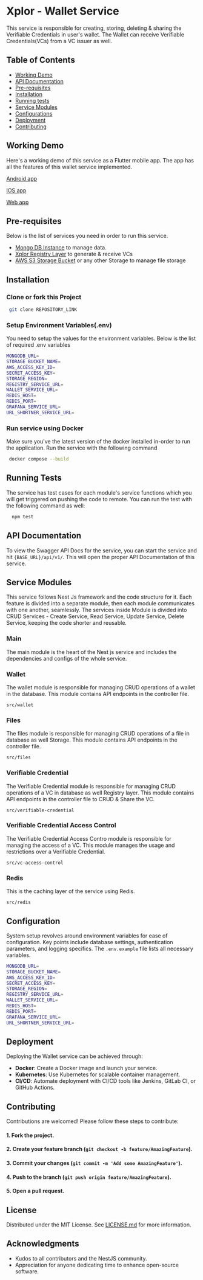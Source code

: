 # Xplor - Wallet Service
This service is responsible for creating, storing, deleting & sharing the Verifiable Credentials in user's wallet. The Wallet can receive Verifiable Credentials(VCs) from a VC issuer as well. 

## Table of Contents

- [Working Demo](#working-demo)
- [API Documentation](#api-documentation)
- [Pre-requisites](#pre-requisites)
- [Installation](#installation)
- [Running tests](#running-tests)
- [Service Modules](#service-modules)
- [Configurations](#configurations)
- [Deployment](#deployment)
- [Contributing](#contributing)
## Working Demo

Here's a working demo of this service as a Flutter mobile app. The app has all the features of this wallet service implemented.

[Android app](https://playstore.com)

[IOS app](https://apple.com)

[Web app](https://apple.com)


## Pre-requisites
Below is the list of services you need in order to run this service.
- [Mongo DB Instance](https://www.mongodb.com/) to manage data.
- [Xplor Registry Layer](https://github.com/xplor-registry) to generate & receive VCs 
- [AWS S3 Storage Bucket](https://aws.amazon.com/) or any other Storage to manage file storage


## Installation

### Clone or fork this Project

```bash
 git clone REPOSITORY_LINK
```
    
### Setup Environment Variables(.env)
You need to setup the values for the environment variables. Below is the list of required .env variables

```bash
MONGODB_URL=
STORAGE_BUCKET_NAME=
AWS_ACCESS_KEY_ID=
SECRET_ACCESS_KEY=
STORAGE_REGION=
REGISTRY_SERVICE_URL=
WALLET_SERVICE_URL=
REDIS_HOST=
REDIS_PORT=
GRAFANA_SERVICE_URL=
URL_SHORTNER_SERVICE_URL=
```
### Run service using Docker
Make sure you've the latest version of the docker installed in-order to run the application. Run the service with the following command

```bash
 docker compose --build
```


    
## Running Tests

The service has test cases for each module's service functions which you will get triggered on pushing the code to remote. You can run the test with the following command as well:

```bash
  npm test
```

## API Documentation
To view the Swagger API Docs for the service, you can start the service and hit
```{BASE_URL}/api/v1/```. This will open the proper API Documentation of this service.


## Service Modules
This service follows Nest Js framework and the code structure for it. Each feature is divided into a separate module, then each module communicates with one another, seamlessly. The services inside Module is divided into CRUD Services - Create Service, Read Service, Update Service, Delete Service, keeping the code shorter and reusable.

### Main
The main module is the heart of the Nest js service and includes the dependencies and configs of the whole service.

### Wallet
The wallet module is responsible for managing CRUD operations of a wallet in the database. This module contains API endpoints in the controller file.
``` 
src/wallet 
```

### Files
The files module is responsible for managing CRUD operations of a file in database as well Storage. This module contains API endpoints in the controller file.
``` 
src/files 
```

### Verifiable Credential
The Verifiable Credential module is responsible for managing CRUD operations of a VC in database as well Registry layer. This module contains API endpoints in the controller file to CRUD & Share the VC.
``` 
src/verifiable-credential 
```

### Verifiable Credential Access Control
The Verifiable Credential Access Contro module is responsible for managing the access of a VC. This module manages the usage and restrictions over a Verifiable Credential.
``` 
src/vc-access-control 
```

### Redis
This is the caching layer of the service using Redis.
``` 
src/redis
```
## Configuration

System setup revolves around environment variables for ease of configuration. Key points include database settings, authentication parameters, and logging specifics. The `.env.example` file lists all necessary variables.

```bash
MONGODB_URL=
STORAGE_BUCKET_NAME=
AWS_ACCESS_KEY_ID=
SECRET_ACCESS_KEY=
STORAGE_REGION=
REGISTRY_SERVICE_URL=
WALLET_SERVICE_URL=
REDIS_HOST=
REDIS_PORT=
GRAFANA_SERVICE_URL=
URL_SHORTNER_SERVICE_URL=
```

## Deployment

Deploying the Wallet service can be achieved through:

- **Docker**: Create a Docker image and launch your service.
- **Kubernetes**: Use Kubernetes for scalable container management.
- **CI/CD**: Automate deployment with CI/CD tools like Jenkins, GitLab CI, or GitHub Actions.

## Contributing

Contributions are welcomed! Please follow these steps to contribute:

#### 1. Fork the project.
#### 2. Create your feature branch (`git checkout -b feature/AmazingFeature`).
#### 3. Commit your changes (`git commit -m 'Add some AmazingFeature'`).
#### 4. Push to the branch (`git push origin feature/AmazingFeature`).
#### 5. Open a pull request.

## License

Distributed under the MIT License. See [LICENSE.md](LICENSE.md) for more information.

## Acknowledgments

- Kudos to all contributors and the NestJS community.
- Appreciation for anyone dedicating time to enhance open-source software.

